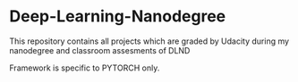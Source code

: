 # Deep-Learning-Nanodegree
This repository contains all projects which are graded by Udacity during my nanodegree and classroom assesments of DLND 

Framework is specific to PYTORCH only.
